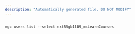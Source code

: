 ```yaml
---
description: "Automatically generated file. DO NOT MODIFY"
---
```


```cli

mgc users list --select ext55gb1l09_msLearnCourses

```